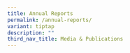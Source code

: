 ```yaml
---
title: Annual Reports
permalink: /annual-reports/
variant: tiptap
description: ""
third_nav_title: Media & Publications
---
```

